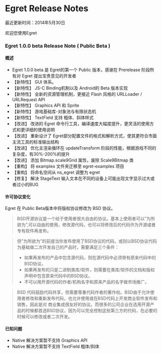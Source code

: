 Egret Release Notes
===============================

最近更新时间：2014年5月30日

欢迎您使用Egret

### Egret 1.0.0 beta Release Note ( Public Beta )

#### 概述
* Egret 1.0.0 beta 是 Egret的第一个 Public 版本，感谢在 Prerelease 阶段所有对 Egret 提出宝贵意见的开发者
* 【新特性】 GUI 体系。
* 【新特性】 JS-C Binding机制以及 Android的 Beta 版本实现
* 【新特性】 全新的资源管理机制，更接近 Flash 风格的 URLLoader / URLRequest API
* 【新特性】 Graphics API 和 Sprite
* 【新特性】 游戏基础库-对象池与有限状态机
* 【新特性】 TextField 支持 粗体、斜体样式
* 【改进】  改进的 Egret 命令行工具，编译速度大幅度提升，更灵活的使用方式和更详细的使用说明
* 【改进】  重新设计了 Egret部分配置文件的格式和解析方式，使其更符合市面主流工具的标准输出结构
* 【改进】  优化主渲染循环在 updateTransform 阶段的性能，根据游戏不同的复杂度，有30%-200%的提升
* 【改进】  添加 Bitmap.scale9Grid 属性，废除 Scale9Bitmap 类
* 【重构】  将 examples 文件夹迁移至 egret-examples 项目
* 【重构】  将命名空间从 ns_egret 调整为 egret
* 【修复】  解决 StageText 输入文本在不同的设备上可能出现文字显示过大或者过小的BUG 

#### 许可协议变化
Egret 在 Public Beta版本中将版权协议修改为 BSD 协议。
> BSD开源协议是一个给于使用者很大自由的协议。基本上使用者可以”为所欲为”,可以自由的使用，修改源代码，也可以将修改后的代码作为开源或者专有软件再发布。

> 但”为所欲为”的前提当你发布使用了BSD协议的代码，或则以BSD协议代码为基础做二次开发自己的产品时，需要满足三个条件：
> * 如果再发布的产品中包含源代码，则在源代码中必须带有原来代码中的BSD协议。
> * 如果再发布的只是二进制类库/软件，则需要在类库/软件的文档和版权声明中包含原来代码中的BSD协议。
> * 不可以用开源代码的作者/机构名字和原来产品的名字做市场推广。

> BSD 代码鼓励代码共享，但需要尊重代码作者的著作权。BSD由于允许使用者修改和重新发布代码，也允许使用或在BSD代码上开发商业软件发布和销售，因此是对 商业集成很友好的协议。而很多的公司企业在选用开源产品的时候都首选BSD协议，因为可以完全控制这些第三方的代码，在必要的时候可以修改或者二次开发。

#### 已知问题
* Native 解决方案暂不支持 Graphics API
* Native 解决方案暂不支持 TextField 粗体/斜体
